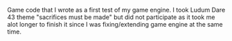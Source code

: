 Game code that I wrote as a first test of my game engine.
I took Ludum Dare 43 theme "sacrifices must be made" but did not participate as it took me alot longer to finish it since I was fixing/extending game engine at the same time. 
